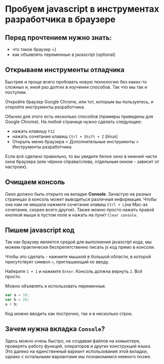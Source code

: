 # Пробуем javascript в инструментах разработчика в браузере

## Перед прочтением нужно знать:
* что такое браузер =)
* как объявлять переменные в javascript (optional)

## Открываем инструменты отладчика

Быстрее и проще всего пробовать новую технологию без каких-то сложных
и, иной раз долгих в изучении способов. Так что мы так и поступим.

Откройте браузер Google Chrome, или тот, которым вы пользуетесь, и
откройте инструменты разработчика.

Обычно для этого есть несколько способов (примеры приведены для Google Chrome).
На любой странице нужно сделать следующее:
* нажать клавишу `F12`
* нажать сочетание клавиш `Ctrl + Shift + I` (linux)
* Открыть меню браузера > Дополнительные инструменты > Инструменты разработчика

Если всё сделано правильно, то вы увидите белое окно в нижней части окна
браузера (или чёрное справа/слева, отдельным окном - зависит от настроек).

## Очищаем консоль

Окно должно быть открыто на вкладке **Console**. Зачастую на разных страницах
в консоль может выводиться различная информация. Чтобы она нам не мешала
нажмите сочетание клавиш `Ctrl + L`(на Mac-ах сочетание, скорее всего другое).
Также можно просто нажать правой кнопкой мыши в пустом поле и нажать на пункт
`Clear console`.

## Пишем javascript код

Так как браузер является средой для выполнения javascript кода, мы можем
практически беспрепятственно писать js код прямо в консоли.

Чтобы это сделать - нажмите мышкой в большой области, в которой присутствует символ
`>`, приглашающий ко вводу.

Наберите `1 + 1` и нажмите `Enter`. Консоль должна вернуть `2`. Всё просто.

Можно объявлять и использовать переменные.

```javascript
var a = 10;
var b = 20;
a + b;
``` 

Код можно вводить как построчно, так и в несколько строк.

## Зачем нужна вкладка `Console`?

Здесь можно очень быстро, не создавая файлов на комьютере,
проверять работу функций, операторов и других конструкций языка.
Это далеко на единственный вариант использования этой вкладки, 
однако с остальными вариантами мы познакомимся немного позже.

